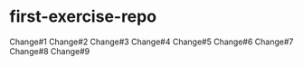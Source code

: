 # first-exercise-repo

Change#1
Change#2
Change#3
Change#4
Change#5
Change#6
Change#7
Change#8
Change#9
